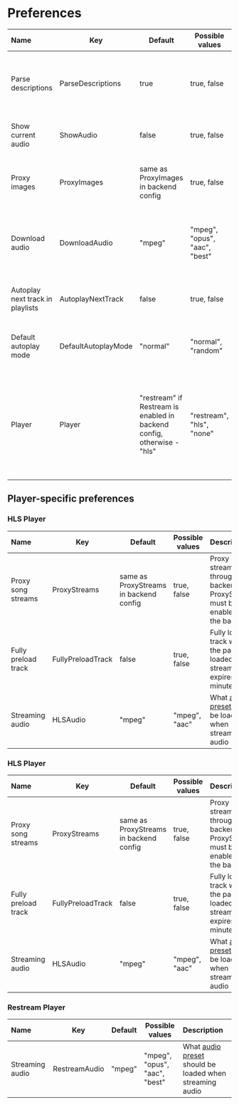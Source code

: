 # Preferences


| Name                             | Key                 | Default                                                                | Possible values               | Description                                                                                                                                                                                                              |
| :--------------------------------- | --------------------- | ------------------------------------------------------------------------ | ------------------------------- | :------------------------------------------------------------------------------------------------------------------------------------------------------------------------------------------------------------------------- |
| Parse descriptions               | ParseDescriptions   | true                                                                   | true, false                   | Turn @mentions, external links (https://example.org) and emails (hello@example.org) inside descriptions into clickable links                                                                                             |
| Show current audio               | ShowAudio           | false                                                                  | true, false                   | Show what [audio preset](AUDIO_PRESETS.md) is being streamed below the audio player                                                                                                                                       |
| Proxy images                     | ProxyImages         | same as ProxyImages in backend config                                  | true, false                   | Proxy images through the backend. ProxyImages must be enabled on the backend                                                                                                                                             |
| Download audio                   | DownloadAudio       | "mpeg"                                                                 | "mpeg", "opus", "aac", "best" | What [audio preset](AUDIO_PRESETS.md) should be loaded when downloading audio with metadata. Restream must be enabled on the backend                                                                                      |
| Autoplay next track in playlists | AutoplayNextTrack   | false                                                                  | true, false                   | Automatically start playlist playback when you open a track from the playlist. Requires JS                                                                                                                               |
| Default autoplay mode            | DefaultAutoplayMode | "normal"                                                               | "normal", "random"            | Default mode for autoplay. Normal - play songs in order. Random - play random song next                                                                                                                                  |
| Player                           | Player              | "restream" if Restream is enabled in backend config, otherwise - "hls" | "restream", "hls", "none"     | Method used to play the track in the frontend. HLS - requires JavaScript, loads the track in pieces. Restream - works without JavaScript, loads entire track through the backend right away. None - don't play the track |

## Player-specific preferences

### HLS Player

| Name                | Key               | Default                                | Possible values | Description                                                                         |
| :-------------------- | ------------------- | ---------------------------------------- | ----------------- | :------------------------------------------------------------------------------------ |
| Proxy song streams  | ProxyStreams      | same as ProxyStreams in backend config | true, false     | Proxy song streams through the backend. ProxyStreams must be enabled on the backend |
| Fully preload track | FullyPreloadTrack | false                                  | true, false     | Fully load track when the page is loaded (track stream expires in ~5 minutes)       |
| Streaming audio     | HLSAudio          | "mpeg"                                 | "mpeg", "aac"   | What [audio preset](AUDIO_PRESETS.md) should be loaded when streaming audio                             |


### HLS Player

| Name                | Key               | Default                                | Possible values | Description                                                                         |
| :-------------------- | ------------------- | ---------------------------------------- | ----------------- | :------------------------------------------------------------------------------------ |
| Proxy song streams  | ProxyStreams      | same as ProxyStreams in backend config | true, false     | Proxy song streams through the backend. ProxyStreams must be enabled on the backend |
| Fully preload track | FullyPreloadTrack | false                                  | true, false     | Fully load track when the page is loaded (track stream expires in ~5 minutes)       |
| Streaming audio     | HLSAudio          | "mpeg"                                 | "mpeg", "aac"   | What [audio preset](AUDIO_PRESETS.md) should be loaded when streaming audio                             |

### Restream Player

| Name                | Key               | Default                                | Possible values | Description                                                                         |
| :-------------------- | ------------------- | ---------------------------------------- | ----------------- | :------------------------------------------------------------------------------------ |
| Streaming audio     | RestreamAudio          | "mpeg"                                 | "mpeg", "opus", "aac", "best"   | What [audio preset](AUDIO_PRESETS.md) should be loaded when streaming audio                             |
